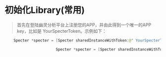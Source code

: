 # 初始化Library(常用)

> 首先在登陆幽灵分析平台上注册您的APP，并由此得到一个唯一的APP key，比如是 YourSpecterToken。示例如下：



```swift
    Specter *specter = [Specter sharedInstanceWithToken:@" YourSpecterToken"];                       Specter *specter = [Specter sharedInstanceWithToken:@" YourSpecterToken" launchOptions:launchOptions];

```

